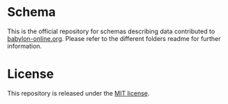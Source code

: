 # Schema
This is the official repository for schemas describing data contributed to [babylon-online.org](http://babylon-online.org). Please refer to the different folders readme for further information.

# License
This repository is released under the [MIT license](LICENSE).

